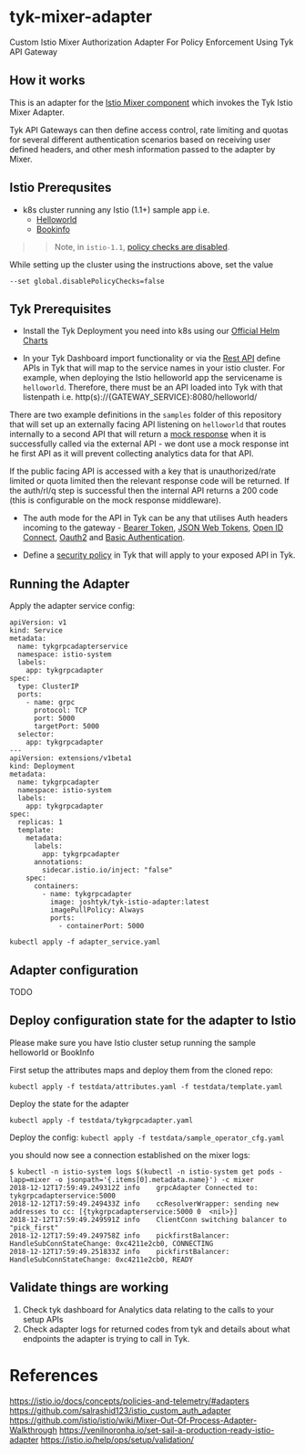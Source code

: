 # tyk-mixer-adapter
Custom Istio Mixer Authorization Adapter For Policy Enforcement Using Tyk API Gateway


## How it works

This is an adapter for the [Istio Mixer component](https://istio.io/docs/reference/config/policy-and-telemetry/mixer-overview/) which invokes the Tyk Istio Mixer Adapter.

Tyk API Gateways can then define access control, rate limiting and quotas for several different authentication scenarios based on receiving user defined headers, and other mesh information passed to the adapter by Mixer.

## Istio Prerequsites

* k8s cluster running any Istio (1.1+) sample app i.e.
  - [Helloworld](https://github.com/istio/istio/tree/master/samples/helloworld)
  - [Bookinfo](https://istio.io/docs/examples/bookinfo/)

>> Note, in `istio-1.1`, [policy checks are disabled](https://istio.io/docs/reference/config/installation-options/).

While setting up the cluster using the instructions above, set the value 
```
--set global.disablePolicyChecks=false
```

## Tyk Prerequisites

* Install the Tyk Deployment you need into k8s using our [Official Helm Charts](https://github.com/TykTechnologies/tyk-helm-chart)

* In your Tyk Dashboard import functionality or via the [Rest API](https://www.tyk.io/docs/tyk-dashboard-api/api-definitions/#create-api-definition) define APIs in Tyk that will map to the service names in your istio cluster. 
For example, when deploying the Istio helloworld app the servicename is `helloworld`. Therefore, there must be an API loaded into Tyk with that listenpath i.e. http(s)://{GATEWAY_SERVICE}:8080/helloworld/

There are two example definitions in the `samples` folder of this repository that will set up an externally facing API listening on `helloworld` that routes internally to a second API that will return a [mock response](https://tyk.io/docs/advanced-configuration/transform-traffic/endpoint-designer/#mock-response) when it is successfully called via the external API - we dont use a mock response int he first API as it will prevent collecting analytics data for that API.

If the public facing API is accessed with a key that is unauthorized/rate limited or quota limited then the relevant response code will be returned. If the auth/rl/q step is successful then the internal API returns a 200 code (this is configurable on the mock response middleware).

 * The auth mode for the API in Tyk can be any that utilises Auth headers incoming to the gateway - [Bearer Token](https://www.tyk.io/docs/basic-config-and-security/security/your-apis/bearer-tokens/), [JSON Web Tokens](https://www.tyk.io/docs/basic-config-and-security/security/your-apis/json-web-tokens/), [Open ID Connect](https://www.tyk.io/docs/basic-config-and-security/security/your-apis/openid-connect/), [Oauth2](https://www.tyk.io/docs/basic-config-and-security/security/your-apis/oauth-2-0/) and [Basic Authentication](https://www.tyk.io/docs/basic-config-and-security/security/your-apis/basic-auth/).

* Define a [security policy](https://tyk.io/docs/try-out-tyk/tutorials/create-security-policy/#a-namewithdashboardatutorial-create-a-security-policy-with-the-dashboard) in Tyk that will apply to your exposed API in Tyk.



## Running the Adapter

Apply the adapter service config:

```
apiVersion: v1
kind: Service
metadata:
  name: tykgrpcadapterservice
  namespace: istio-system
  labels:
    app: tykgrpcadapter
spec:
  type: ClusterIP
  ports:
    - name: grpc
      protocol: TCP
      port: 5000
      targetPort: 5000
  selector:
    app: tykgrpcadapter
---
apiVersion: extensions/v1beta1
kind: Deployment
metadata:
  name: tykgrpcadapter
  namespace: istio-system
  labels:
    app: tykgrpcadapter
spec:
  replicas: 1
  template:
    metadata:
      labels:
        app: tykgrpcadapter
      annotations:
        sidecar.istio.io/inject: "false"
    spec:
      containers:
        - name: tykgrpcadapter
          image: joshtyk/tyk-istio-adapter:latest
          imagePullPolicy: Always
          ports:
            - containerPort: 5000
```

`kubectl apply -f adapter_service.yaml`

## Adapter configuration

TODO


## Deploy configuration state for the adapter to Istio

Please make sure you have Istio cluster setup running the sample helloworld or BookInfo

First setup the attributes maps and deploy them from the cloned repo:

`kubectl apply -f testdata/attributes.yaml -f testdata/template.yaml`

Deploy the state for the adapter

`kubectl apply -f testdata/tykgrpcadapter.yaml`


Deploy the config:
`kubectl apply -f testdata/sample_operator_cfg.yaml`


you should now see a connection established on the mixer logs:
```
$ kubectl -n istio-system logs $(kubectl -n istio-system get pods -lapp=mixer -o jsonpath='{.items[0].metadata.name}') -c mixer
2018-12-12T17:59:49.249312Z	info	grpcAdapter	Connected to: tykgrpcadapterservice:5000
2018-12-12T17:59:49.249433Z	info	ccResolverWrapper: sending new addresses to cc: [{tykgrpcadapterservice:5000 0  <nil>}]
2018-12-12T17:59:49.249591Z	info	ClientConn switching balancer to "pick_first"
2018-12-12T17:59:49.249758Z	info	pickfirstBalancer: HandleSubConnStateChange: 0xc4211e2cb0, CONNECTING
2018-12-12T17:59:49.251833Z	info	pickfirstBalancer: HandleSubConnStateChange: 0xc4211e2cb0, READY
```

## Validate things are working

1. Check tyk dashboard for Analytics data relating to the calls to your setup APIs
2. Check adapter logs for returned codes from tyk and details about what endpoints the adapter is trying to call in Tyk.




# References

https://istio.io/docs/concepts/policies-and-telemetry/#adapters
https://github.com/salrashid123/istio_custom_auth_adapter 
https://github.com/istio/istio/wiki/Mixer-Out-Of-Process-Adapter-Walkthrough
https://venilnoronha.io/set-sail-a-production-ready-istio-adapter
https://istio.io/help/ops/setup/validation/



